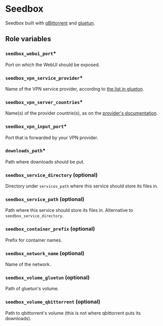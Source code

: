 # Seedbox

Seedbox built with [qBittorrent](https://www.qbittorrent.org/) and [gluetun](https://github.com/qdm12/gluetun).

## Role variables

### `seedbox_webui_port`*
Port on which the WebUI should be exposed.

### `seedbox_vpn_service_provider`*

Name of the VPN service provider, according to [the list in glueton](https://github.com/qdm12/gluetun-wiki/tree/main/setup/providers). 

### `seedbox_vpn_server_countries`*
Name(s) of the provider countrie(s), as on the [provider's documentation](https://github.com/qdm12/gluetun-wiki/tree/main/setup/providers).

### `seedbox_vpn_input_port`*
Port that is forwarded by your VPN provider.

### `downloads_path`*
Path where downloads should be put.

### `seedbox_service_directory` (optional)
Directory under `services_path` where this service should store its files in.

### `seedbox_service_path` (optional)
Path where this service should store its files in. Alternative to `seedbox_service_directory`.  

### `seedbox_container_prefix` (optional)
Prefix for container names.

### `seedbox_network_name` (optional)
Name of the network.

### `seedbox_volume_gluetun` (optional)
Path of gluetun's volume.

### `seedbox_volume_qbittorrent` (optional)
Path to qbittorrent's volume (this is not where qbittorrent puts its downloads).

